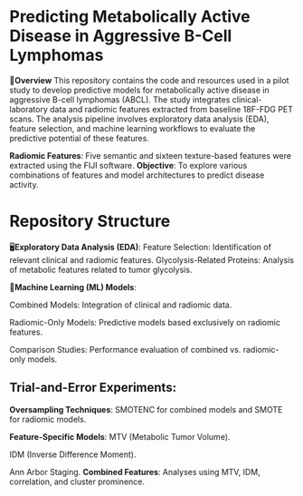 # Predicting Metabolically Active Disease in Aggressive B-Cell Lymphomas
📖**Overview**
This repository contains the code and resources used in a pilot study to develop predictive models for metabolically active disease in aggressive B-cell lymphomas (ABCL). The study integrates clinical-laboratory data and radiomic features extracted from baseline 18F-FDG PET scans. The analysis pipeline involves exploratory data analysis (EDA), feature selection, and machine learning workflows to evaluate the predictive potential of these features.

**Radiomic Features**: Five semantic and sixteen texture-based features were extracted using the FIJI software.
**Objective**: To explore various combinations of features and model architectures to predict disease activity.

# Repository Structure

🖥️**Exploratory Data Analysis (EDA)**:
Feature Selection: Identification of relevant clinical and radiomic features.
Glycolysis-Related Proteins: Analysis of metabolic features related to tumor glycolysis.

🧠**Machine Learning (ML) Models**:

Combined Models: Integration of clinical and radiomic data.

Radiomic-Only Models: Predictive models based exclusively on radiomic features.

Comparison Studies: Performance evaluation of combined vs. radiomic-only models.

## Trial-and-Error Experiments:

**Oversampling Techniques**:
SMOTENC for combined models and SMOTE for radiomic models.

**Feature-Specific Models**:
MTV (Metabolic Tumor Volume).

IDM (Inverse Difference Moment).

Ann Arbor Staging.
**Combined Features**:
Analyses using MTV, IDM, correlation, and cluster prominence.
